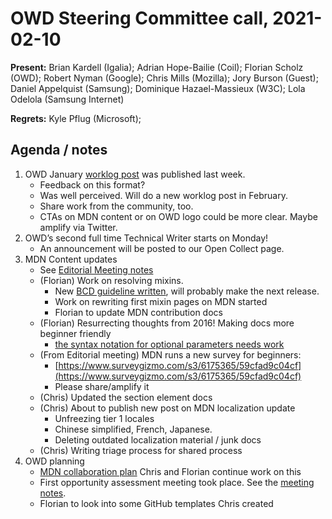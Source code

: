 # OWD Steering Committee call, 2021-02-10

**Present:** Brian Kardell (Igalia); Adrian Hope-Bailie (Coil); Florian Scholz (OWD); Robert Nyman (Google); Chris Mills (Mozilla); Jory Burson (Guest); Daniel Appelquist (Samsung); Dominique Hazael-Massieux (W3C); Lola Odelola (Samsung Internet)

**Regrets:** Kyle Pflug (Microsoft); 

## Agenda / notes

1. OWD January [worklog post](https://opencollective.com/open-web-docs/updates/open-web-docs-worklog-january-2021-edition) was published last week.
    - Feedback on this format?
    - Was well perceived. Will do a new worklog post in February. 
    - Share work from the community, too.
    - CTAs on MDN content or on OWD logo could be more clear. Maybe amplify via Twitter. 
2. OWD’s second full time Technical Writer starts on Monday!
    - An announcement will be posted to our Open Collect page.
3. MDN Content updates
    - See [Editorial Meeting notes](https://docs.google.com/document/d/1ANeo9ZlQMLPrX_4xsQXkItEnXCAOJYoVQQrZqLQEKlI/edit#)
    - (Florian) Work on resolving mixins. 
        - New [BCD guideline written](https://github.com/mdn/browser-compat-data/pull/9016), will probably make the next release. 
        - Work on rewriting first mixin pages on MDN started
        - Florian to update MDN contribution docs
    - (Florian) Resurrecting thoughts from 2016! Making docs more beginner friendly
        - [the syntax notation for optional parameters needs work](https://github.com/mdn/content/issues/2202)
    - (From Editorial meeting) MDN runs a new survey for beginners:
        - [https://www.surveygizmo.com/s3/6175365/59cfad9c04cf](https://www.surveygizmo.com/s3/6175365/59cfad9c04cf)
        - Please share/amplify it
    - (Chris) Updated the section element docs
    - (Chris) About to publish new post on MDN localization update
        - Unfreezing tier 1 locales
        - Chinese simplified, French, Japanese. 
        - Deleting outdated localization material / junk docs
    - (Chris) Writing triage process for shared process
4. OWD planning
    - [MDN collaboration plan](https://docs.google.com/document/d/1htO_UtBgovgB2cPHaP0KCS-UBYha4ov1Y_PLpxBMCHU/edit?ts=60055e59#) Chris and Florian continue work on this
    - First opportunity assessment meeting took place. See the [meeting notes](https://docs.google.com/document/d/1CMQiXVRInksCnRjkDJlVKW56dqaj3cXv37tUf0Zw9wo/edit#heading=h.z74cfgrb0siz).
    - Florian to look into some GitHub templates Chris created 